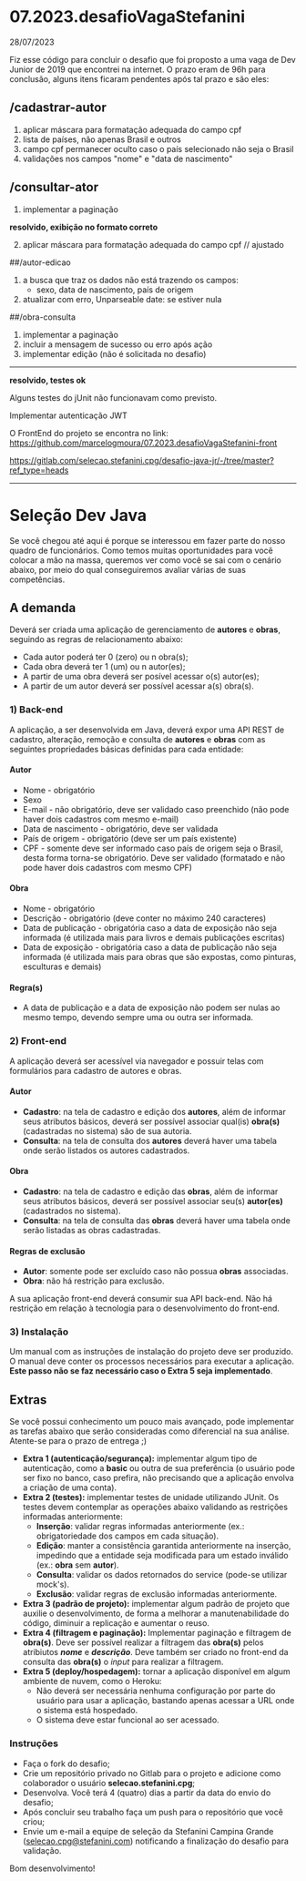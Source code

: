 # 07.2023.desafioVagaStefanini 
28/07/2023

Fiz esse código para concluir o desafio que foi proposto a uma vaga de Dev Junior de 2019 que encontrei na internet.
O prazo eram de 96h para conclusão, alguns itens ficaram pendentes após tal prazo e são eles:


## /cadastrar-autor

1. aplicar máscara para formatação adequada do campo cpf
2. lista de países, não apenas Brasil e outros
3. campo cpf permanecer oculto caso o país selecionado não seja o Brasil
4. validações nos campos "nome" e "data de nascimento"

## /consultar-ator
1. implementar a paginação

**resolvido, exibição no formato correto**

2. aplicar máscara para formatação adequada do campo cpf // ajustado

##/autor-edicao
1. a busca que traz os dados não está trazendo os campos: 
   - sexo, data de nascimento, país de origem 
2. atualizar com erro, Unparseable date: se estiver nula

##/obra-consulta
1. implementar a paginação
2. incluir a mensagem de sucesso ou erro após ação
3. implementar edição (não é solicitada no desafio)

------------
**resolvido, testes ok**

Alguns testes do jUnit não funcionavam como previsto.

Implementar autenticação JWT


O FrontEnd do projeto se encontra no link:
https://github.com/marcelogmoura/07.2023.desafioVagaStefanini-front


https://gitlab.com/selecao.stefanini.cpg/desafio-java-jr/-/tree/master?ref_type=heads


------------------
# Seleção Dev Java
Se você chegou até aqui é porque se interessou em fazer parte do nosso quadro de funcionários. Como temos muitas oportunidades para você colocar a mão na massa, queremos ver como você se sai com o cenário abaixo, por meio do qual conseguiremos avaliar várias de suas competências.

## A demanda
Deverá ser criada uma aplicação de gerenciamento de **autores** e **obras**, seguindo as regras de relacionamento abaixo:
 - Cada autor poderá ter 0 (zero) ou n obra(s);
 - Cada obra deverá ter 1 (um) ou n autor(es);
 - A partir de uma obra deverá ser posível acessar o(s) autor(es);
 - A partir de um autor deverá ser possível acessar a(s) obra(s).

###  1) Back-end
A aplicação, a ser desenvolvida em Java, deverá expor uma API REST de cadastro, alteração, remoção e consulta de **autores** e **obras** com as seguintes propriedades básicas definidas para cada entidade:

#### Autor
 - Nome - obrigatório
 - Sexo
 - E-mail - não obrigatório, deve ser validado caso preenchido (não pode haver dois cadastros com mesmo e-mail)
 - Data de nascimento - obrigatório, deve ser validada
 - País de origem - obrigatório (deve ser um país existente)
 - CPF - somente deve ser informado caso país de origem seja o Brasil, desta forma torna-se obrigatório. Deve ser validado (formatado e não pode haver dois cadastros com mesmo CPF)

#### Obra
 - Nome - obrigatório
 - Descrição - obrigatório (deve conter no máximo 240 caracteres)
 - Data de publicação - obrigatória caso a data de exposição não seja informada (é utilizada mais para livros e demais publicações escritas)
 - Data de exposição - obrigatória caso a data de publicação não seja informada (é utilizada mais para obras que são expostas, como pinturas, esculturas e demais)

#### Regra(s)
 - A data de publicação e a data de exposição não podem ser nulas ao mesmo tempo, devendo sempre uma ou outra ser informada.

### 2) Front-end
A aplicação deverá ser acessível via navegador e possuir telas com formulários para cadastro de autores e obras. 

#### Autor
 - **Cadastro**: na tela de cadastro e edição dos **autores**, além de informar seus atributos básicos, deverá ser possível associar qual(is) **obra(s)** (cadastradas no sistema) são de sua autoria.
 - **Consulta**: na tela de consulta dos **autores** deverá haver uma tabela onde serão listados os autores cadastrados.
#### Obra
 - **Cadastro**: na tela de cadastro e edição das **obras**, além de informar seus atributos básicos, deverá ser possível associar seu(s) **autor(es)** (cadastrados no sistema).
 - **Consulta**: na tela de consulta das **obras** deverá haver uma tabela onde serão listadas as obras cadastradas.

#### Regras de exclusão
 - **Autor**: somente pode ser excluído caso não possua **obras** associadas.
 - **Obra**: não há restrição para exclusão.

A sua aplicação front-end deverá consumir sua API back-end. Não há restrição em relação à tecnologia para o desenvolvimento do front-end.

### 3) Instalação
Um manual com as instruções de instalação do projeto deve ser produzido. O manual deve conter os processos necessários para executar a aplicação. **Este passo não se faz necessário caso o Extra 5 seja implementado**.
 
## Extras
Se você possui conhecimento um pouco mais avançado, pode implementar as tarefas abaixo que serão consideradas como diferencial na sua análise. Atente-se para o prazo de entrega ;)
* **Extra 1 (autenticação/segurança):** implementar algum tipo de autenticação, como a **basic** ou outra de sua preferência (o usuário pode ser fixo no banco, caso prefira, não precisando que a aplicação envolva a criação de uma conta).
* **Extra 2 (testes):** implementar testes de unidade utilizando JUnit. Os testes devem contemplar as operações abaixo validando as restrições informadas anteriormente:
  * **Inserção**: validar regras informadas anteriormente (ex.: obrigatoriedade dos campos em cada situação).
  * **Edição**: manter a consistência garantida anteriormente na inserção, impedindo que a entidade seja modificada para um estado inválido (ex.: **obra** sem **autor**).
  * **Consulta**: validar os dados retornados do service (pode-se utilizar mock's).
  * **Exclusão**: validar regras de exclusão informadas anteriormente.
* **Extra 3 (padrão de projeto):** implementar algum padrão de projeto que auxilie o desenvolvimento, de forma a melhorar a manutenabilidade do código, diminuir a replicação e aumentar o reuso.
* **Extra 4 (filtragem e paginação):** Implementar paginação e filtragem de **obra(s)**. Deve ser possível realizar a filtragem das **obra(s)** pelos atribiutos ***nome*** e ***descrição***. Deve também ser criado no front-end da consulta das **obra(s)** o *input* para realizar a filtragem.
* **Extra 5 (deploy/hospedagem):** tornar a aplicação disponível em algum ambiente de nuvem, como o Heroku:
  * Não deverá ser necessária nenhuma configuração por parte do usuário para usar a aplicação, bastando apenas acessar a URL onde o sistema está hospedado.
  * O sistema deve estar funcional ao ser acessado.
### Instruções
- Faça o fork do desafio;
- Crie um repositório privado no Gitlab para o projeto e adicione como colaborador o usuário **selecao.stefanini.cpg**;
- Desenvolva. Você terá 4 (quatro) dias a partir da data do envio do desafio; 
- Após concluir seu trabalho faça um push para o repositório que você criou; 
- Envie um e-mail a equipe de seleção da Stefanini Campina Grande (selecao.cpg@stefanini.com) notificando a finalização do desafio para validação.

Bom desenvolvimento!

